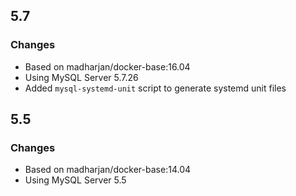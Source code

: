 ## 5.7

### Changes

* Based on madharjan/docker-base:16.04
* Using MySQL Server 5.7.26
* Added `mysql-systemd-unit` script to generate systemd unit files

## 5.5

### Changes

* Based on madharjan/docker-base:14.04
* Using MySQL Server 5.5
